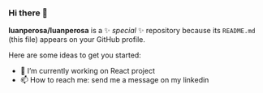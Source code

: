 ### Hi there 👋

**luanperosa/luanperosa** is a ✨ _special_ ✨ repository because its `README.md` (this file) appears on your GitHub profile.

Here are some ideas to get you started:

- 🔭 I’m currently working on React project
- 📫 How to reach me: send me a message on my linkedin
